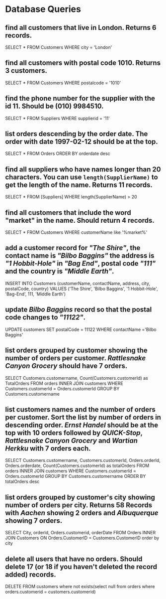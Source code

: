 # Database Queries

## find all customers that live in London. Returns 6 records.

SELECT \*
FROM Customers
WHERE city = 'London'

## find all customers with postal code 1010. Returns 3 customers.

SELECT \*
FROM Customers
WHERE postalcode = '1010'

## find the phone number for the supplier with the id 11. Should be (010) 9984510.

SELECT \*
FROM Suppliers
WHERE supplierid = '11'

## list orders descending by the order date. The order with date 1997-02-12 should be at the top.

SELECT \*
FROM Orders
ORDER BY orderdate desc

## find all suppliers who have names longer than 20 characters. You can use `length(SupplierName)` to get the length of the name. Returns 11 records.

SELECT \* FROM [Suppliers] WHERE length(SupplierName) > 20

## find all customers that include the word "market" in the name. Should return 4 records.

SELECT \* FROM Customers WHERE customerName like '%market%'

## add a customer record for _"The Shire"_, the contact name is _"Bilbo Baggins"_ the address is _"1 Hobbit-Hole"_ in _"Bag End"_, postal code _"111"_ and the country is _"Middle Earth"_.

INSERT INTO Customers (customerName, contactName, address, city, postalCode, country)
VALUES ('The Shire', 'Bilbo Baggins', '1 Hobbit-Hole', 'Bag-End', 111, 'Middle Earth')

## update _Bilbo Baggins_ record so that the postal code changes to _"11122"_.

UPDATE customers
SET postalCode = 11122
WHERE contactName ='Bilbo Baggins'

## list orders grouped by customer showing the number of orders per customer. _Rattlesnake Canyon Grocery_ should have 7 orders.

SELECT Customers.customername, Count(Customers.customerId) as TotalOrders
FROM orders
INNER JOIN customers
WHERE Customers.customerId = Orders.customerId
GROUP BY Customers.customername

## list customers names and the number of orders per customer. Sort the list by number of orders in descending order. _Ernst Handel_ should be at the top with 10 orders followed by _QUICK-Stop_, _Rattlesnake Canyon Grocery_ and _Wartian Herkku_ with 7 orders each.

SELECT Customers.customername, Customers.customerId, Orders.orderId, Orders.orderdate, Count(Customers.customerId) as totalOrders
FROM orders
INNER JOIN customers
WHERE Customers.customerId = Orders.customerId
GROUP BY Customers.customername
ORDER BY totalOrders desc

## list orders grouped by customer's city showing number of orders per city. Returns 58 Records with _Aachen_ showing 2 orders and _Albuquerque_ showing 7 orders.

SELECT City, orderId, Orders.customerid, orderDate
FROM Orders
INNER JOIN Customers
ON Orders.CustomerID = Customers.CustomerID
order by city

## delete all users that have no orders. Should delete 17 (or 18 if you haven't deleted the record added) records.

DELETE FROM customers
where not exists(select null from orders where orders.customerid = customers.customerid)
